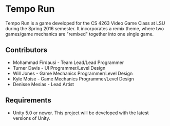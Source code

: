 # Tempo Run
Tempo Run is a game developed for the CS 4263 Video Game Class at LSU during the Spring 2016 semester. It incorporates a remix theme, where two games/game mechanics are "remixed" together into one single game. 

## Contributors
* Mohammad Firdausi - Team Lead/Lead Programmer
* Turner Davis - UI Programmer/Level Design
* Will Jones - Game Mechanics Programmer/Level Design
* Kyle Moise - Game Mechanics Programmer/Level Design
* Denisse Mesias - Lead Artist

## Requirements
* Unity 5.0 or newer. This project will be developed with the latest versions of Unity. 
